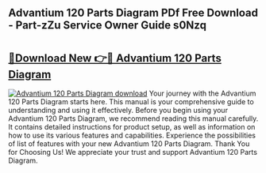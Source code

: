 ## Advantium 120 Parts Diagram PDf Free Download - Part-zZu Service Owner Guide s0Nzq

# <h2><a href="http://dfhkjo6.blite.top/?on=Advantium+120+Parts+Diagram">🔗Download New 👉🔴 Advantium 120 Parts Diagram</a></h2>

[![Advantium 120 Parts Diagram download](https://i.imgur.com/lujVjoI.png)](http://dfhkjo6.blite.top/?on=Advantium+120+Parts+Diagram)
Your journey with the Advantium 120 Parts Diagram starts here. This manual is your comprehensive guide to understanding and using it effectively. Before you begin using your Advantium 120 Parts Diagram, we recommend reading this manual carefully. It contains detailed instructions for product setup, as well as information on how to use its various features and capabilities. Experience the possibilities of list of features with your new Advantium 120 Parts Diagram. Thank You for Choosing Us! We appreciate your trust and support Advantium 120 Parts Diagram.
